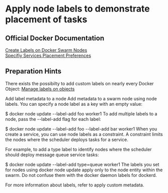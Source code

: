 # Apply node labels to demonstrate placement of tasks

## Official Docker Documentation
[Create Labels on Docker Swarm Nodes](https://docs.docker.com/engine/reference/commandline/node_update/)  
[Specifiy Services Placement Preferences](https://docs.docker.com/engine/swarm/services/#specify-service-placement-preferences-placement-pref)

## Preparation Hints
There exists the possibilty to add custom labels on nearly every Docker Object: [Manage labels on objects](https://docs.docker.com/engine/userguide/labels-custom-metadata/#manage-labels-on-objects)


Add label metadata to a node
Add metadata to a swarm node using node labels. You can specify a node label as a key with an empty value:

$ docker node update --label-add foo worker1
To add multiple labels to a node, pass the --label-add flag for each label:

$ docker node update --label-add foo --label-add bar worker1
When you create a service, you can use node labels as a constraint. A constraint limits the nodes where the scheduler deploys tasks for a service.

For example, to add a type label to identify nodes where the scheduler should deploy message queue service tasks:

$ docker node update --label-add type=queue worker1
The labels you set for nodes using docker node update apply only to the node entity within the swarm. Do not confuse them with the docker daemon labels for dockerd.

For more information about labels, refer to apply custom metadata.
